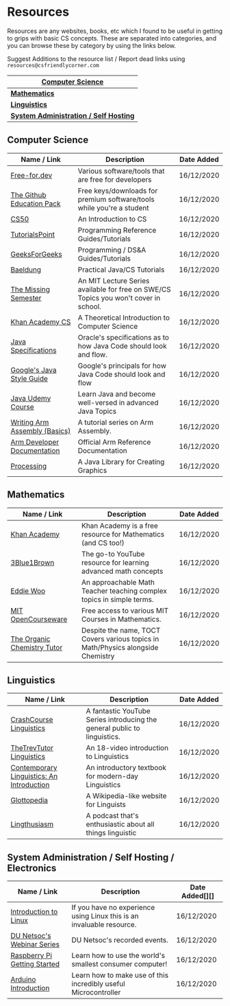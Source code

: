 # Resources

Resources are any websites, books, etc which I found to be useful in getting to grips with basic CS concepts. These are separated into categories, and you can browse these by category by using the links below.

Suggest Additions to the resource list / Report dead links using `resources@csfriendlycorner.com` 

| [Computer Science](/resources?id=computer-science)           |
| ------------------------------------------------------------ |
| [**Mathematics**](/resources?id=mathematics)                 |
| [**Linguistics**](/resources?id=linguistics)                 |
| [**System Administration / Self Hosting**](/resources?id=system-administration-self-hosting-electronics) |

## Computer Science

| Name / Link                                                  | Description                                                  | Date Added |
| ------------------------------------------------------------ | ------------------------------------------------------------ | ---------- |
| [Free-for.dev](https://free-for.dev)                         | Various software/tools that are free for developers          | 16/12/2020 |
| [The Github Education Pack](education.github.com/)           | Free keys/downloads for premium software/tools while you're a student | 16/12/2020 |
| [CS50](https://www.tutorialspoint.com)                       | An Introduction to CS                                        | 16/12/2020 |
| [TutorialsPoint](https://www.tutorialspoint.com)             | Programming Reference Guides/Tutorials                       | 16/12/2020 |
| [GeeksForGeeks](https://www.geeksforgeeks.org)               | Programming / DS&A Guides/Tutorials                          | 16/12/2020 |
| [Baeldung](https://www.baeldung.com/)                        | Practical Java/CS Tutorials                                  | 16/12/2020 |
| [The Missing Semester](https://missing.csail.mit.edu/)       | An MIT Lecture Series available for free on SWE/CS Topics you won't cover in school. | 16/12/2020 |
| [Khan Academy CS](https://www.khanacademy.org/computing/computer-science) | A Theoretical Introduction to Computer Science               | 16/12/2020 |
| [Java Specifications](https://docs.oracle.com/javase/specs/) | Oracle's specifications as to how Java Code should look and flow. | 16/12/2020 |
| [Google's Java Style Guide](https://google.github.io/styleguide/javaguide.html) | Google's principals for how Java Code should look and flow   | 16/12/2020 |
| [Java Udemy Course](https://www.udemy.com/course/java-the-complete-java-developer-course/) | Learn Java and become well-versed in advanced Java Topics    | 16/12/2020 |
| [Writing Arm Assembly (Basics)](https://azeria-labs.com/writing-arm-assembly-part-1/) | A tutorial series on Arm Assembly.                           | 16/12/2020 |
| [Arm Developer Documentation](https://developer.arm.com/documentation/) | Official Arm Reference Documentation                         | 16/12/2020 |
| [Processing](https://processing.org/)                        | A Java Library for Creating Graphics                         | 16/12/2020 |

## Mathematics

| Name / Link                                                  | Description                                                  | Date Added |
| ------------------------------------------------------------ | ------------------------------------------------------------ | ---------- |
| [Khan Academy](https://www.khanacademy.org)                  | Khan Academy is a free resource for Mathematics (and CS too!) | 16/12/2020 |
| [3Blue1Brown](https://www.youtube.com/channel/UCYO_jab_esuFRV4b17AJtAw) | The go-to YouTube resource for learning advanced math concepts | 16/12/2020 |
| [Eddie Woo](https://www.youtube.com/channel/UCq0EGvLTyy-LLT1oUSO_0FQ) | An approachable Math Teacher teaching complex topics in simple terms. | 16/12/2020 |
| [MIT OpenCourseware](https://ocw.mit.edu/index.htm)          | Free access to various MIT Courses in Mathematics.           | 16/12/2020 |
| [The Organic Chemistry Tutor](https://www.youtube.com/channel/UCEWpbFLzoYGPfuWUMFPSaoA) | Despite the name, TOCT Covers various topics in Math/Physics alongside Chemistry | 16/12/2020 |

## Linguistics

| Name / Link                                                  | Description                                                  | Date Added |
| ------------------------------------------------------------ | ------------------------------------------------------------ | ---------- |
| [CrashCourse Linguistics](https://www.youtube.com/watch?v=eDop3FDoUzk&list=PL8dPuuaLjXtP5mp25nStsuDzk2blncJDW) | A fantastic YouTube Series introducing the general public to linguistics. | 16/12/2020 |
| [TheTrevTutor Linguistics](https://www.youtube.com/watch?v=DF679Ks8ZR4&list=PLDDGPdw7e6Ah0e9VYg6ejkS4jRLKB2b2J) | An 18-video introduction to Linguistics                      | 16/12/2020 |
| [Contemporary Linguistics: An Introduction](https://www.amazon.co.uk/Contemporary-Linguistics-Introduction-Learning-Language/dp/1405899301) | An introductory textbook for modern-day Linguistics          | 16/12/2020 |
| [Glottopedia](http://glottopedia.org/index.php/Main_Page)    | A Wikipedia-like website for Linguists                       | 16/12/2020 |
| [Lingthusiasm](https://lingthusiasm.com/)                    | A podcast that's enthusiastic about all things linguistic    | 16/12/2020 |

## System Administration / Self Hosting / Electronics

| Name / Link                                                  | Description                                                  | Date Added[][] |
| ------------------------------------------------------------ | ------------------------------------------------------------ | -------------- |
| [Introduction to Linux](https://www.edx.org/course/introduction-to-linux) | If you have no experience using Linux this is an invaluable resource. | 16/12/2020     |
| [DU Netsoc's Webinar Series](https://www.youtube.com/channel/UCKOOtulGU4_rllgRI3cshMw) | DU Netsoc's recorded events.                                 | 16/12/2020     |
| [Raspberry Pi Getting Started](https://projects.raspberrypi.org/en/projects/raspberry-pi-getting-started) | Learn how to use the world's smallest consumer computer!     | 16/12/2020     |
| [Arduino Introduction](https://www.arduino.cc/en/guide/introduction) | Learn how to make use of this incredibly useful Microcontroller | 16/12/2020     |